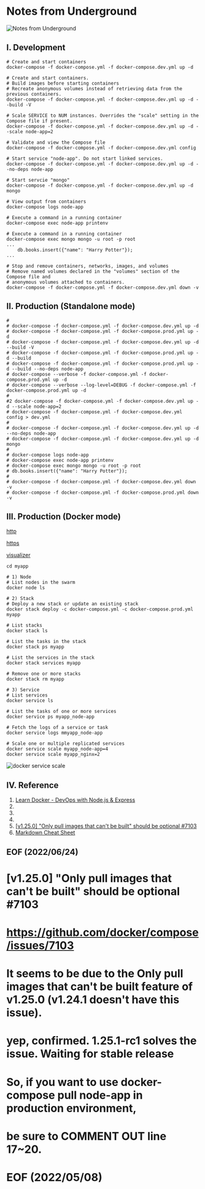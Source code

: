 # Notes from Underground

![Notes from Underground](img/Notes_from_Underground.jpg)

## I. Development 

```console
# Create and start containers
docker-compose -f docker-compose.yml -f docker-compose.dev.yml up -d 

# Create and start containers. 
# Build images before starting containers
# Recreate anonymous volumes instead of retrieving data from the previous containers.
docker-compose -f docker-compose.yml -f docker-compose.dev.yml up -d --build -V

# Scale SERVICE to NUM instances. Overrides the "scale" setting in the Compose file if present.
docker-compose -f docker-compose.yml -f docker-compose.dev.yml up -d --scale node-app=2

# Validate and view the Compose file
docker-compose -f docker-compose.yml -f docker-compose.dev.yml config

# Start service "node-app". Do not start linked services.
docker-compose -f docker-compose.yml -f docker-compose.dev.yml up -d --no-deps node-app

# Start servcie "mongo"
docker-compose -f docker-compose.yml -f docker-compose.dev.yml up -d mongo

# View output from containers
docker-compose logs node-app 

# Execute a command in a running container 
docker-compose exec node-app printenv

# Execute a command in a running container 
docker-compose exec mongo mongo -u root -p root 
...
    db.books.insert({"name": "Harry Potter"});
...

# Stop and remove containers, networks, images, and volumes
# Remove named volumes declared in the "volumes" section of the Compose file and 
# anonymous volumes attached to containers.
docker-compose -f docker-compose.yml -f docker-compose.dev.yml down -v
```


## II. Production (Standalone mode) 

```console
# 
# docker-compose -f docker-compose.yml -f docker-compose.dev.yml up -d 
# docker-compose -f docker-compose.yml -f docker-compose.prod.yml up -d 
# docker-compose -f docker-compose.yml -f docker-compose.dev.yml up -d --build -V
# docker-compose -f docker-compose.yml -f docker-compose.prod.yml up -d --build
# docker-compose -f docker-compose.yml -f docker-compose.prod.yml up -d --build --no-deps node-app
# docker-compose --verbose -f docker-compose.yml -f docker-compose.prod.yml up -d
# docker-compose --verbose --log-level=DEBUG -f docker-compose.yml -f docker-compose.prod.yml up -d
# 
#2 docker-compose -f docker-compose.yml -f docker-compose.dev.yml up -d --scale node-app=2
# docker-compose -f docker-compose.yml -f docker-compose.dev.yml config > dev.yml
#
# docker-compose -f docker-compose.yml -f docker-compose.dev.yml up -d --no-deps node-app
# docker-compose -f docker-compose.yml -f docker-compose.dev.yml up -d mongo
#
# docker-compose logs node-app 
# docker-compose exec node-app printenv
# docker-compose exec mongo mongo -u root -p root 
# db.books.insert({"name": "Harry Potter"});
#
# docker-compose -f docker-compose.yml -f docker-compose.dev.yml down -v
# docker-compose -f docker-compose.yml -f docker-compose.prod.yml down -v
```


## III. Production (Docker mode) 

[http](http://132.145.115.172/api/v1)

[https](https://132.145.115.172:443/api/v1)

[visualizer](http://132.145.115.172:8080)

```console
cd myapp 

# 1) Node
# List nodes in the swarm
docker node ls
```

```console
# 2) Stack 
# Deploy a new stack or update an existing stack
docker stack deploy -c docker-compose.yml -c docker-compose.prod.yml myapp

# List stacks
docker stack ls 

# List the tasks in the stack
docker stack ps myapp

# List the services in the stack
docker stack services myapp

# Remove one or more stacks
docker stack rm myapp
```

```console
# 3) Service
# List services
docker service ls

# List the tasks of one or more services
docker service ps myapp_node-app

# Fetch the logs of a service or task
docker service logs mmyapp_node-app

# Scale one or multiple replicated services
docker service scale myapp_node-app=4
docker service scale myapp_nginx=2
```
![docker service scale](img/docker_service_scale.png)

## IV. Reference
1. [Learn Docker - DevOps with Node.js & Express](https://www.youtube.com/watch?v=9zUHg7xjIqQ&t=356s)
2. []() 
3. []() 
4. []()
5. [[v1.25.0] "Only pull images that can't be built" should be optional #7103](https://github.com/docker/compose/issues/7103) 
6. [Markdown Cheat Sheet](https://www.markdownguide.org/cheat-sheet/) 


## EOF (2022/06/24)



#
# [v1.25.0] "Only pull images that can't be built" should be optional #7103
# https://github.com/docker/compose/issues/7103
# 
# It seems to be due to the Only pull images that can't be built feature of v1.25.0 (v1.24.1 doesn't have this issue).
# yep, confirmed. 1.25.1-rc1 solves the issue. Waiting for stable release 
#
# So, if you want to use docker-compose pull node-app in production environment, 
# be sure to COMMENT OUT line 17~20.
# 
# EOF (2022/05/08)
#





